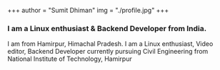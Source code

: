 +++
author = "Sumit Dhiman"
img = "./profile.jpg"
+++

### I am a Linux enthusiast & Backend Developer from India.

I am from Hamirpur, Himachal Pradesh. I am a Linux enthusiast, Video editor, Backend Developer currently pursuing Civil Engineering from National Institute of Technology, Hamirpur

